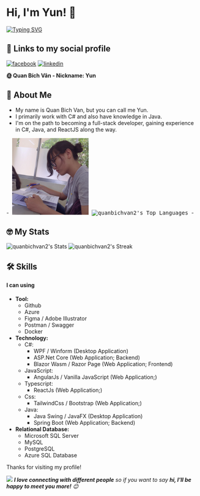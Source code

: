 # Hi, I'm Yun! 👋
[![Typing SVG](https://readme-typing-svg.demolab.com/?lines=Backend+Developer;Frontend+Developer;Data+Analytics;Full-Stack+Developer)](https://git.io/typing-svg)

## 🔗 Links to my social profile
[![facebook](https://img.shields.io/badge/facebook-1DA1F2?style=for-the-badge&logo=facebook&logoColor=white)](https://www.facebook.com/yunbiguan/)
[![linkedin](https://img.shields.io/badge/linkedin-0A66C2?style=for-the-badge&logo=linkedin&logoColor=white)](https://www.linkedin.com/in/bích-vân-quan-5b773a214/)

**🌞 Quan Bích Vân - Nickname: Yun**

## 🚀 About Me
- My name is Quan Bich Van, but you can call me Yun.
- I primarily work with C# and also have knowledge in Java.
- I'm on the path to becoming a full-stack developer, gaining experience in C#, Java, and ReactJS along the way.

-<kbd>
<img alt="Avatar" src="herobannerpotj.png" height="200" width="200"/>
![quanbichvan2's Top Languages](https://github-readme-stats.vercel.app/api/top-langs/?username=quanbichvan2&theme=radical&show_icons=true&hide_border=false&layout=compact)
</kbd>-

## 🤓 My Stats
![quanbichvan2's Stats](https://github-readme-stats.vercel.app/api?username=quanbichvan2&theme=radical&show_icons=true&hide_border=false&count_private=true)
![quanbichvan2's Streak](https://github-readme-streak-stats.herokuapp.com/?user=quanbichvan2&theme=radical&hide_border=false)


## 🛠 Skills
#### I can using
- **Tool:**
    + Github
    + Azure
    + Figma / Adobe Illustrator
    + Postman / Swagger
    + Docker
- **Technology:**
    + C#:
        + WPF / Winform (Desktop Application)
        + ASP.Net Core (Web Application; Backend)
        + Blazor Wasm / Razor Page (Web Application; Frontend)
    + JavaScript: 
        + AngularJs / Vanilla JavaScript (Web Application;)
    + Typescript:
        + ReactJs (Web Application;)
    + Css:
        + TailwindCss / Bootstrap (Web Application;)
    + Java:
        + Java Swing / JavaFX (Desktop Application)
        + Spring Boot (Web Application; Backend)
- **Relational Database:**
    + Microsoft SQL Server
    + MySQL
    + PostgreSQL
    + Azure SQL Database
 
Thanks for visiting my profile!
  <!-- Typing Cat -->
<img src="https://media.giphy.com/media/LnQjpWaON8nhr21vNW/giphy.gif" width="60"> <em><b>I love connecting with different people</b> so if you want to say <b>hi, I'll be happy to meet you more!</b> 😊</em>
</div>
<!--
**quanbichvan2/quanbichvan2** is a ✨ _special_ ✨ repository because its `README.md` (this file) appears on your GitHub profile.

Here are some ideas to get you started:

- 🔭 I’m currently working on ...
- 🌱 I’m currently learning ...
- 👯 I’m looking to collaborate on ...
- 🤔 I’m looking for help with ...
- 💬 Ask me about ...
- 📫 How to reach me: ...
- 😄 Pronouns: ...
- ⚡ Fun fact: ...
-->
